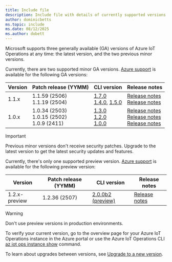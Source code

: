 ```yaml
---
title: Include file
description: Include file with details of currently supported versions
author: dominicbetts
ms.topic: include
ms.date: 08/12/2025
ms.author: dobett
---
```


Microsoft supports three generally available (GA) versions of Azure IoT Operations at any time: the latest version, and the two previous minor versions.

Currently, there are two supported minor GA versions. [Azure support](https://azure.microsoft.com/support/plans) is available for the following GA versions:

| Version | Patch release (YYMM) | CLI version | Release notes |
|---------|---------------|-------------|---------------|
| 1.1.x   | 1.1.59 (2506)<br/>1.1.19 (2504) | [1.7.0](https://github.com/Azure/azure-iot-ops-cli-extension/releases/tag/v1.7.0)<br/>[1.4.0](https://github.com/Azure/azure-iot-ops-cli-extension/releases/tag/v1.4.0), [1.5.0](https://github.com/Azure/azure-iot-ops-cli-extension/releases/tag/v1.5.0)     | [Release notes](https://github.com/Azure/azure-iot-operations/releases/tag/v1.1.59)</br>[Release notes](https://github.com/Azure/azure-iot-operations/releases/tag/v1.1.19) |
| 1.0.x   | 1.0.34 (2503)<br/>1.0.15 (2502)<br/>1.0.9 (2411)  | [1.3.0](https://github.com/Azure/azure-iot-ops-cli-extension/releases/tag/v1.3.0)<br/>[1.2.0](https://github.com/Azure/azure-iot-ops-cli-extension/releases/tag/v1.2.0)<br/>[1.0.0](https://github.com/Azure/azure-iot-ops-cli-extension/releases/tag/v1.0.0)       | [Release notes](https://github.com/Azure/azure-iot-operations/releases/tag/v1.0.34)<br/>[Release notes](https://github.com/Azure/azure-iot-operations/releases/tag/v1.0.15)<br/>[Release notes](https://github.com/Azure/azure-iot-operations/releases/tag/v1.0.9) |

> [!IMPORTANT]
> Previous minor versions don't receive security patches. Upgrade to the latest version to get the latest security updates and features.

Currently, there's only one supported preview version. [Azure support](https://azure.microsoft.com/support/plans) is  available for the following preview version:

| Version         | Patch release (YYMM) | CLI version         | Release notes |
|-----------------|---------------|---------------------|---------------|
| 1.2.x-preview   | 1.2.36 (2507) | [2.0.0b2 (preview)](https://github.com/Azure/azure-iot-ops-cli-extension/releases/tag/v2.0.0b2)   | [Release notes](https://github.com/Azure/azure-iot-operations/releases/tag/v1.2.36) |

> [!WARNING]
> Don't use preview versions in production environments.

To verify your current version, go to the overview page for your Azure IoT Operations instance in the Azure portal or use the Azure IoT Operations CLI [az iot ops instance show](/cli/azure/iot/ops#az-iot-ops-show) command.

To learn about upgrades between versions, see [Upgrade to a new version](../deploy-iot-ops/howto-upgrade.md).
